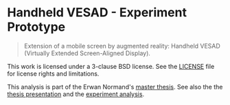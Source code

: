 # Handheld VESAD - Experiment Prototype

> Extension of a mobile screen by augmented reality: Handheld VESAD (Virtually Extended Screen-Aligned Display).

This work is licensed under a 3-clause BSD license. See the [LICENSE](LICENSE) file for license rights and limitations.

This analysis is part of the Erwan Normand's [master thesis](https://github.com/NormandErwan/HandheldVesadThesis). See also the the [thesis presentation](https://github.com/NormandErwan/HandheldVesadPresentation) and the [experiment analysis](https://github.com/NormandErwan/HandheldVesadAnalysis).
